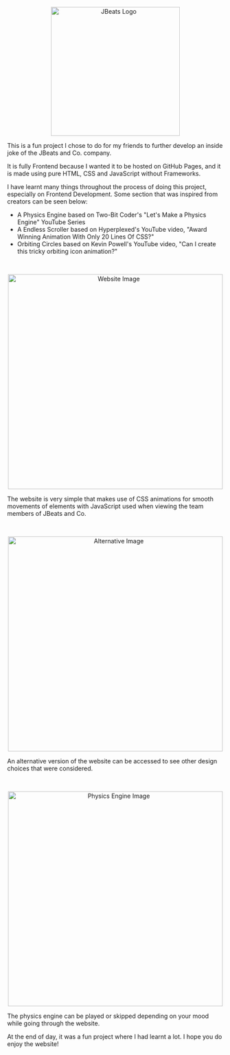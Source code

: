 <p align="center">
  <img src="https://github.com/Swasbuckler/JBeats-and-Co.-Website/blob/main/Logo_Pictures/Jbeatsclean.png?raw=true" width="300" alt="JBeats Logo">
</p> 

This is a fun project I chose to do for my friends to further develop an inside joke of the JBeats and Co. company.

It is fully Frontend because I wanted it to be hosted on GitHub Pages, and it is made using pure HTML, CSS and JavaScript without Frameworks.

I have learnt many things throughout the process of doing this project, especially on Frontend Development. Some section that was inspired from creators can be seen below:
- A Physics Engine based on Two-Bit Coder's "Let's Make a Physics Engine" YouTube Series
- A Endless Scroller based on Hyperplexed's YouTube video, "Award Winning Animation With Only 20 Lines Of CSS?"
- Orbiting Circles based on Kevin Powell's YouTube video, "Can I create this tricky orbiting icon animation?"

<br>

<p align="center">
  <img src="https://github.com/user-attachments/assets/fd194015-e987-4fa8-93ef-46d8178f8f1b?raw=true" width="500" alt="Website Image">
</p>

The website is very simple that makes use of CSS animations for smooth movements of elements with JavaScript used when viewing the team members of JBeats and Co.

<br>

<p align="center">
  <img src="https://github.com/user-attachments/assets/c61ca340-3158-4614-9d30-9b0ae4909e0a?raw=true" width="500" alt="Alternative Image">
</p>

An alternative version of the website can be accessed to see other design choices that were considered.

<br>

<p align="center">
  <img src="https://github.com/user-attachments/assets/b9a80688-14b2-4011-b2fb-c12b0714647a?raw=true" width="500" alt="Physics Engine Image">
</p>

The physics engine can be played or skipped depending on your mood while going through the website.

At the end of day, it was a fun project where I had learnt a lot. I hope you do enjoy the website!
